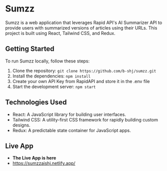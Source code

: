 # Sumzz

Sumzz is a web application that leverages Rapid API's AI Summarizer API to provide users with summarized versions of articles using their URLs. This project is built using React, Tailwind CSS, and Redux.

## Getting Started

To run Sumzz locally, follow these steps:

1. Clone the repository: `git clone https://github.com/b-shj/sumzz.git`
2. Install the dependencies: `npm install`
3. Create your own API Key from RapidAPI and store it in the .env file
4. Start the development server: `npm start`

## Technologies Used

- React: A JavaScript library for building user interfaces.
- Tailwind CSS: A utility-first CSS framework for rapidly building custom designs.
- Redux: A predictable state container for JavaScript apps.


## Live App
* __The Live App is here__
* https://sumzzaishj.netlify.app/
